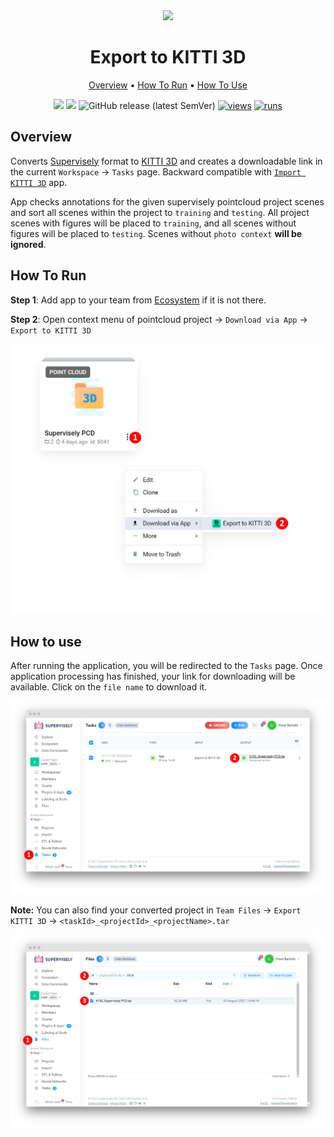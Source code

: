 <div align="center" markdown>
<img src="https://user-images.githubusercontent.com/106374579/183404163-8fd19f79-6606-452c-9b63-d0a65f54295c.png"/>

# Export to KITTI 3D

<p align="center">
  <a href="#Overview">Overview</a> •
  <a href="#How-To-Run">How To Run</a> •
  <a href="#How-To-Use">How To Use</a>
</p>
  
[![](https://img.shields.io/badge/supervisely-ecosystem-brightgreen)](https://ecosystem.supervise.ly/apps/supervisely-ecosystem/export-to-kitti-3d)
[![](https://img.shields.io/badge/slack-chat-green.svg?logo=slack)](https://supervise.ly/slack)
![GitHub release (latest SemVer)](https://img.shields.io/github/v/release/supervisely-ecosystem/export-to-kitti-3d)
[![views](https://app.supervise.ly/img/badges/views/supervisely-ecosystem/export-to-kitti-3d.png)](https://supervise.ly)
[![runs](https://app.supervise.ly/img/badges/runs/supervisely-ecosystem/export-to-kitti-3d.png)](https://supervise.ly)

</div>

## Overview
Converts [Supervisely](https://docs.supervise.ly/data-organization/00_ann_format_navi) format to [KITTI 3D](http://www.cvlibs.net/datasets/kitti/) and creates a downloadable link in the current `Workspace` -> `Tasks` page. Backward compatible with [`Import KITTI 3D`](https://github.com/supervisely-ecosystem/import-kitti-3d) app.

App checks annotations for the given supervisely pointcloud project scenes and sort all scenes within the project to `training` and `testing`. All project scenes with figures will be placed to `training`, and all scenes without figures will be placed to `testing`. Scenes without `photo context` **will be ignored**.

## How To Run 
**Step 1**: Add app to your team from [Ecosystem](https://ecosystem.supervise.ly/apps/export-to-kitti-3d) if it is not there.

**Step 2**: Open context menu of pointcloud project -> `Download via App` -> `Export to KITTI 3D` 

<img src="media/htr.png" width="800px"/>

## How to use

After running the application, you will be redirected to the `Tasks` page. Once application processing has finished, your link for downloading will be available. Click on the `file name` to download it.

<img src="media/htu.png"/>

**Note:** You can also find your converted project in `Team Files` -> `Export KITTI 3D` -> `<taskId>_<projectId>_<projectName>.tar`

<img src="media/htua.png"/>
